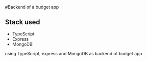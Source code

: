 #Backend of a budget app

## Stack used

- TypeScript
- Express
- MongoDB

using TypeScript, express and MongoDB as backend of budget app
